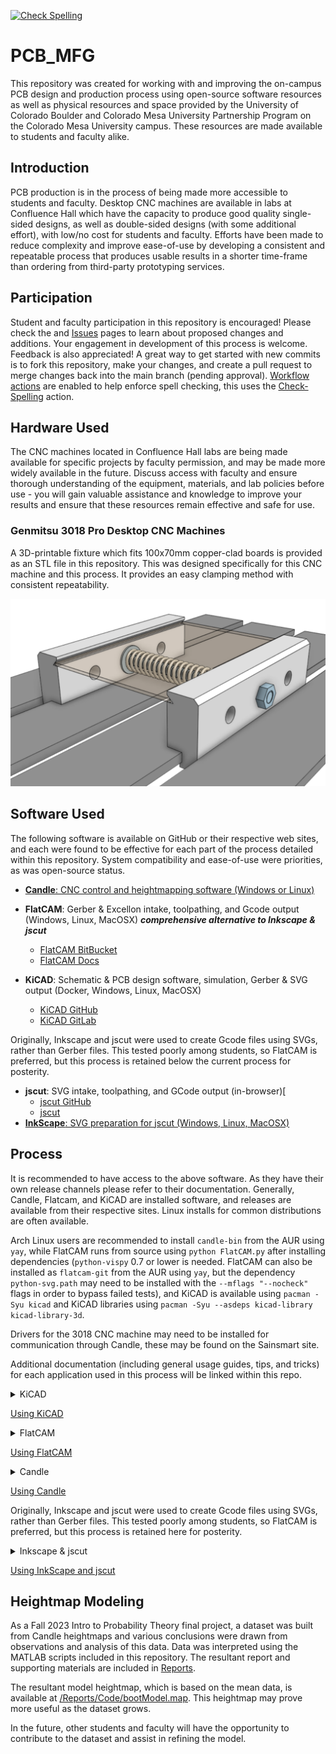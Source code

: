 [![Check Spelling](https://github.com/Jbsco/PCB_MFG/actions/workflows/spelling.yml/badge.svg)](https://github.com/Jbsco/PCB_MFG/actions/workflows/spelling.yml)

# PCB_MFG

This repository was created for working with and improving the on-campus PCB design and production process using open-source software resources as well as physical resources and space provided by the University of Colorado Boulder and Colorado Mesa University Partnership Program on the Colorado Mesa University campus. These resources are made available to students and faculty alike.

## Introduction

PCB production is in the process of being made more accessible to students and faculty. Desktop CNC machines are available in labs at Confluence Hall which have the capacity to produce good quality single-sided designs, as well as double-sided designs (with some additional effort), with low/no cost for students and faculty. Efforts have been made to reduce complexity and improve ease-of-use by developing a consistent and repeatable process that produces usable results in a shorter time-frame than ordering from third-party prototyping services.

## Participation

Student and faculty participation in this repository is encouraged! Please check the <a href="../../discussions"></a> and <a href="../../issues">Issues</a> pages to learn about proposed changes and additions. Your engagement in development of this process is welcome. Feedback is also appreciated!
A great way to get started with new commits is to fork this repository, make your changes, and create a pull request to merge changes back into the main branch (pending approval). [Workflow actions](https://github.com/Jbsco/PCB_MFG/actions) are enabled to help enforce spell checking, this uses the [Check-Spelling](https://github.com/marketplace/actions/check-spelling) action.

## Hardware Used

The CNC machines located in Confluence Hall labs are being made available for specific projects by faculty permission, and may be made more widely available in the future. Discuss access with faculty and ensure thorough understanding of the equipment, materials, and lab policies before use - you will gain valuable assistance and knowledge to improve your results and ensure that these resources remain effective and safe for use.

### Genmitsu 3018 Pro Desktop CNC Machines

A 3D-printable fixture which fits 100x70mm copper-clad boards is provided as an STL file in this repository. This was designed specifically for this CNC machine and this process. It provides an easy clamping method with consistent repeatability.

![100x70mm Fixture Design](Documentation/images/3018_Fixture.png)

## Software Used

The following software is available on GitHub or their respective web sites, and each were found to be effective for each part of the process detailed within this repository. System compatibility and ease-of-use were priorities, as was open-source status.

* [**Candle**: CNC control and heightmapping software (Windows or Linux)](https://github.com/Denvi/Candle)

* **FlatCAM**: Gerber & Excellon intake, toolpathing, and Gcode output (Windows, Linux, MacOSX) ***comprehensive alternative to Inkscape & jscut***
  * [FlatCAM BitBucket](https://bitbucket.org/jpcgt/flatcam/src/master)
  * [FlatCAM Docs](http://flatcam.org)

* **KiCAD**: Schematic & PCB design software, simulation, Gerber & SVG output (Docker, Windows, Linux, MacOSX)
  * [KiCAD GitHub](https://github.com/KiCad)
  * [KiCAD GitLab](https://gitlab.com/kicad)

Originally, Inkscape and jscut were used to create Gcode files using SVGs, rather than Gerber files. This tested poorly among students, so FlatCAM is preferred, but this process is retained below the current process for posterity.

* **jscut**: SVG intake, toolpathing, and GCode output (in-browser)[
  * [jscut GitHub](https://github.com/tbfleming/jscut)
  * [jscut](https://jscut.org) 
* [**InkScape**: SVG preparation for jscut (Windows, Linux, MacOSX) ](https://github.com/inkscape/inkscape)

## Process

It is recommended to have access to the above software. As they have their own release channels please refer to their documentation. Generally, Candle, Flatcam, and KiCAD are installed software, and releases are available from their respective sites. Linux installs for common distributions are often available.

Arch Linux users are recommended to install `candle-bin` from the AUR using `yay`, while FlatCAM runs from source using `python FlatCAM.py` after installing dependencies (`python-vispy` 0.7 or lower is needed. FlatCAM can also be installed as `flatcam-git` from the AUR using `yay`, but the dependency `python-svg.path` may need to be installed with the `--mflags "--nocheck"` flags in order to bypass failed tests), and KiCAD is available using `pacman -Syu kicad` and KiCAD libraries using `pacman -Syu --asdeps kicad-library kicad-library-3d`.

Drivers for the 3018 CNC machine may need to be installed for communication through Candle, these may be found on the Sainsmart site.

Additional documentation (including general usage guides, tips, and tricks) for each application used in this process will be linked within this repo.

<details>
  <summary>KiCAD</summary>
Designs start in a KiCAD project. It is possible to start immediately within the PCB editor, however there are advantages to working within a project file and creating a schematic first.

The schematic editor looks and functions similarly to SPICE software, with usability improvements as well as functionality beneficial to full-stack design work. Components may be added to the KiCAD library, but the existing library is sufficient for intermediate designs. Components can be assigned a footprint, which also often includes a 3D model for rendering visuals and checking 3D space conflicts. Python script support extends functionality and allows for some automation, but is not necessary to produce competent results.

![Example Schematic Design in KiCAD](Documentation/images/KiCAD_Schematic.png)

The PCB board editor can be entered from the schematic editor. The two documents are linked, and components in the schematic will be inserted into the board editor as footprints. Use the hotkey "F8" or select "Tools → Update PCB from Schematic", this will place missing footprints. Circuit nets are also shared between the documents. It is possible to auto-place footprints, but it is recommended to manually adjust and rotate components accordingly to make routing easier. The board editor has many layers to manipulate. Most important for prototyping purposes are the top copper layer and the edge cuts layer. The bottom layer and multiple layers beyond this are also accessible (board stackup settings may be edited at any time). Additional vias and PCB specific components that are not typically present on a circuit schematic can be placed in the same manner as in the schematic editor, with a large default library to explore. Pin headers, I/O vias and pads, connectors, and even active trace elements such as Bluetooth or tuned antennae are present and waiting for application in student projects!

![Circuit Board Design in KiCAD](Documentation/images/KiCAD_PCB.png)

Once a board design is ready to export, _the process will diverge depending on whether you are ingesting **gerber fabrication files with Flatcam**, or **SVG files with Inkscape and jscut**. Both are effective for prototyping, though the SVG method tested poorly among students. If you opt to go this route, export your copper layer in color, select only the board area, and include edge cuts if you need those outlined in the milling operation. Otherwise, select "File → Fabrication Outputs → Gerbers" and select the layer you are working with. Default settings were found to work well. Select "Plot to create the Gerber file, and then select "Generate Drill Files" (being sure "Drill Units" is set to millimeters) to create the drill Excellon file. Default settings here were also found to work well. Several files are created, however we will only use two in FlatCAM.
</details>

[Using KiCAD](Documentation/using_KiCAD.md)

<details>
  <summary>FlatCAM</summary>

* In FlatCAM, open the Gerber and the Excellon files to add them to the FlatCAM project.

![FlatCAM Open Dialogue](Documentation/images/flatcam_open.png)
  
* These objects may be placed far from the origin, so select all using the "Ctrl + A" shortcut, and Move to Origin using the "Shift + O" shortcut. It is important to select all objects to move them as a group, otherwise the drill objects will not be aligned to the contour objects.

![FlatCAM Opened Objects](Documentation/images/flatcam_opened.png)

* Double-click the Gerber in the project tree side panel, then select "Isolation Routing".

![FlatCAM Side Panel](Documentation/images/flatcam_project_sidepanel.png)

* Right click the #1 tool in the Tools Table and delete it. We must set up a new tool to mill at the 0.1mm depth of cut using the lab's V-cutter bits.

* Use the "Ctrl + D" shortcut to open the Tools Database. You may create a new tool here, but it is recommended to import the database provided in this repository. Select "Import DB" and select the [Tools_Data_Base.TXT](FlatCam_Tools_Database/Tools_Data_Base) file to import the V-cutter tool.

* Select "Pick from DB" in the sidebar, select the "V-Cutter" tool, and select "Transfer the Tool" to apply to the Isolation Tool operation.

* Change "Tool Dia." to match the 0.0354 diameter, and select "Generate Geometry".

* Change the Preprocessor to 'grbl_11', followed by "Generate CNCJob Object".

![FlatCAM Preprocessor](Documentation/images/FlatCAM_preproc.png)

* The contour job is complete, select "Save CNC Code" or right click the CNC Job in the project tree side panel to save the Gcode for access with Candle later.

* The drill job can now be created. This operation may vary depending on your requirements. For example, the provided design uses two different size vias, and these can either be combined to one size or retained as two different drill operations. Depending on drill bit availability and prototyping requirements, you may opt to simplify this operation to use the smallest size drill, otherwise it is recommended to use the Tool Change option to provide for drill changing.

* Double click the Excellon drill file in the project tree side panel, and select "Excellon Editor" to make changes to the drills this operation will apply to. For example, edit all sizes to the same value to combine drills.

![FlatCAM Excellon in Side Panel](Documentation/images/flatcam_select_excellon.png)

![FlatCAM Excellon Editor](Documentation/images/flatcam_excellon_editor.png)

* Exit the editor and save changes. Select "Drilling Tool" and edit parameters accordingly. Since this is a separate operation from the contour, it will be critical that the CNC machine retains its positioning to ensure alignment. Keep this in mind when setting parameters for tool changes, if this option is selected.

* It is recommended to reduce Feedrate Z to 60 (300 may be too high and could cause damage to the board). Adjust Cut Z to a value that will completely drill through the board. If using the provided fixture, there will be ample clearance under the board.

* Select "Generate CNCJob Object" and save in the same manner as the contour operation.

![FlatCAM CNC Jobs](Documentation/images/flatcam_gcode_objs.png)

These Gcode files may be opened directly in Candle for heightmap generation and running the machine.
</details>

[Using FlatCAM](Documentation/using_FlatCAM.md)

<details>
  <summary>Candle</summary>

Candle controls the CNC machine directly over USB or by generating a Gcode file for running on a USB stick inserted in the CNC machine.

* Ensure Candle is connected to the CNC machine over USB by selecting "Service → Settings" and "Connection" in the pop-up window. The "Connection" drop-down should show a numbered COM option corresponding to the CNC machine - if not, verify the correct drivers have been installed.

* Close this window and observe the control panel, which may be configured by adjusting settings.
The 3018 Pro CNC machine is capable of making use of the probe and heightmap functions in Candle, which are critical to producing good quality PCB designs.

* In order to use the continuity probe, where the cutting tool making contact with the PCB surface triggers the probe stop, GRBL commands must be sent to the machine via the command terminal, and the tool head spindle must be connected to a "GND" pin on the control board, and the PCB must be connected to the "A5" pin on the control board. Some 3018 Pro machines shipped with different labelling on the control board - the pins may also be labeled "probe". Both types of control boards are present in the campus labs, so please be aware of this if you use different machines. These connections are easily made using alligator clips and pin headers. These connections must be removed when turning the spindle on - **be sure to always check and check again that these clips are removed from the spindle before turning the spindle on**.

* The GRBL commands that must be sent to properly set the homing cycle for continuity probing are `$22=1` (homing cycle enable) and `$23=0` (homing cycle direction). Additional GRBL commands are provided in the "GRBL_Settings_Pocket_Guide_Rev_B" document or at www.DIYMachining.com/GRBL.

* With the homing cycle configured, spindle off, and clips attached, use the control panel to raise the tool head and position the cutting tool over a corner of the PCB. Note the directionality of all controls, and observe the Candle graphical display of the tool head.

* The Z-probe button may be used to slowly lower the tool head until continuity is made and the tool head stops. Zero the machine in Candle by selecting the Zero X, Y, and Z buttons in the control panel.

* Load the Gcode file generated by FlatCAM by selecting "File → Open". Select the contour CNC job.

![Example Gcode File Loaded in Candle](Documentation/images/Candle_GCode_Output.png)

* Once a Gcode file is opened, Candle enables the Heightmap function. Select "Create" (or optionally apply the modeled heightmap that was developed for rapid prototyping using the fixture design included in this repository).

* Adjust the Heightmap settings to enclose the design shown in the graphical window, or select the "Auto" button to automatically set parameters.

* Select reasonable values for the Heightmap Probe Grid. Some parameters may be unfamiliar - "F" is the probe feedrate, "Zt" is the distance to raise the tool head when moving to the next point, and "Zb" is the distance to lower the tool head when probing. If the machine was zeroed previously, then a value of 1.50 for Zt with other values left as default is likely sufficient.

* Observe the arrangement of the graphical representation of the operation and visually verify that the machine will not crash before selecting "Probe". The routine will run until complete or stop if continuity was made at an unexpected point. If the Heightmap was not able to be completed, try adjusting the "Zt" or "Zb" parameters accordingly, or inspect for other issues, before trying again.

![Example Candle Heightmap Routine Being Performed](Documentation/images/Candle_Heightmapping.png)

* With the Heightmap complete, close the Heightmap mode by selecting "Edit", and select the checkbox "Use Heightmap".

* Raise the tool head slightly and reset alarms if necessary.

* Perform additional visual checks to verify the machine will be able to proceed with the milling operation unobstructed, and **remove clips attached to the spindle and PCB before turning the spindle on**.

***Note that the spindle rotates near 10,000 RPM, and the cutting bit could break and create a dangerous situation. Follow lab policies regarding safety and have faculty or senior students familiar with this process verify that everything is in order before turning on the spindle and running milling Gcode.***

* Turn the spindle on and select "Send" to run the operation. Observe the machine safely and while wearing safety glasses.

* The routine should complete and the PCB will be ready for hole drilling operations. Hole drilling operations should be completed without changing the machine zero positioning, or else alignment will be difficult to achieve accurately. The hole drilling operation should be straightforward so long as the tool bit is changed without losing the machine positioning.

![Example Drill Gcode File Loaded in Candle](Documentation/images/Candle_GCode_Drl_Output.png)

The routine should complete and the PCB will be ready for final processing or cutting operations.

![Example Populated PCB Rendered in KiCAD](Documentation/images/KiCAD_Render.png)

</details>

[Using Candle](Documentation/using_Candle.md)

Originally, Inkscape and jscut were used to create Gcode files using SVGs, rather than Gerber files. This tested poorly among students, so FlatCAM is preferred, but this process is retained here for posterity.

<details>
  <summary>Inkscape & jscut</summary>
Each SVG file can be opened in Inkscape to make these files compatible with jscut. This process is brief, and consists of converting all objects present in the SVG into path objects. Select all objects in the graphic area and select the "Path → Object to Path" menu option, followed by the "Path → Stroke to Path" menu option. Exporting this as an SVG with a transparent background is sufficient to progress to jscut. It is helpful to reduce the page size as well. Keybindings make the Inkscape process easy and fast:

"Ctrl + A" - Select all

"Shift + Ctrl + R" - Resize page to selection

"Shift + Ctrl + C" - Object to path conversion

"Ctrl + Alt + C" - Stroke to path conversion

"Ctrl + S" - Save SVG

![Example SVG Output from Inkscape](Documentation/images/Filter_DualOp-F_Cu.png)

jscut ingests an SVG file and allows configuring various types of toolpaths followed by export to Gcode. Since the PCB milling operation is a single pass at 0.1mm depth-of-cut (and potentially a second operation for pad and via holes), many settings are unused.

* It is recommended to select "Make all mm", set Tool Diameter to 0.1mm, set Pass Depth to 0.1mm, set Rapid to 1000mm/min, and set Plunge and Cut to 100mm/min, before moving on to Operations.

* Select "Open SVG → Local" to open the SVG file exported from Inkscape. If the copper layer graphic does not appear as expected, or appears incomplete or cut off, adjust Inkscape export settings accordingly.

* If all appears as expected, begin selecting path objects in the graphic to create Operations. Multiple Operations can be created per group of objects selected, for example, select all pad and via holes and select "Create Operation", followed by the "Pocket" drop-down option, and a value of "0.1" for the Deep field. The Operation can be expanded to access additional options, such as boolean operations, margin setting, and milling direction.

* After the Pocket Operation, select all copper objects such as pours, pads, vias, and traces (this may take some time with complex designs), then select "Create Operation", followed by the "Outside" drop-down option, and again a value of "0.1" for the Deep field. The Pocket and Outside Operations are sufficient for most designs using through-hole or even surface mount components, but there is potential for more advanced toolpathing as well.

* Select "Simulate GCODE" to verify toolpathing and observe Operation behavior and order.

* Select "Save GCODE" to save the Gcode file.

![Example Toolpath Output from jscut](Documentation/images/JSCut.png)

</details>

[Using InkScape and jscut](Documentation/using_Inkscape_JSCut.md)

## Heightmap Modeling
As a Fall 2023 Intro to Probability Theory final project, a dataset was built from Candle heightmaps and various conclusions were drawn from observations and analysis of this data. Data was interpreted using the MATLAB scripts included in this repository. The resultant report and supporting materials are included in [Reports](/Reports/).

The resultant model heightmap, which is based on the mean data, is available at [/Reports/Code/bootModel.map](/Reports/Code/bootModel.map). This heightmap may prove more useful as the dataset grows.

In the future, other students and faculty will have the opportunity to contribute to the dataset and assist in refining the model.
